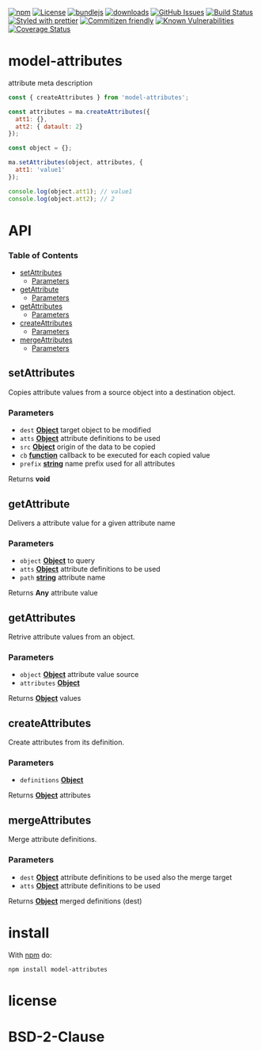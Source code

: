 [![npm](https://img.shields.io/npm/v/model-attributes.svg)](https://www.npmjs.com/package/model-attributes)
[![License](https://img.shields.io/badge/License-0BSD-blue.svg)](https://spdx.org/licenses/0BSD.html)
[![bundlejs](https://deno.bundlejs.com/?q=model-attributes\&badge=detailed)](https://bundlejs.com/?q=model-attributes)
[![downloads](http://img.shields.io/npm/dm/model-attributes.svg?style=flat-square)](https://npmjs.org/package/model-attributes)
[![GitHub Issues](https://img.shields.io/github/issues/arlac77/model-attributes.svg?style=flat-square)](https://github.com/arlac77/model-attributes/issues)
[![Build Status](https://img.shields.io/endpoint.svg?url=https%3A%2F%2Factions-badge.atrox.dev%2Farlac77%2Fmodel-attributes%2Fbadge\&style=flat)](https://actions-badge.atrox.dev/arlac77/model-attributes/goto)
[![Styled with prettier](https://img.shields.io/badge/styled_with-prettier-ff69b4.svg)](https://github.com/prettier/prettier)
[![Commitizen friendly](https://img.shields.io/badge/commitizen-friendly-brightgreen.svg)](http://commitizen.github.io/cz-cli/)
[![Known Vulnerabilities](https://snyk.io/test/github/arlac77/model-attributes/badge.svg)](https://snyk.io/test/github/arlac77/model-attributes)
[![Coverage Status](https://coveralls.io/repos/arlac77/model-attributes/badge.svg)](https://coveralls.io/github/arlac77/model-attributes)

# model-attributes

attribute meta description

<!-- skip-example -->

```javascript
const { createAttributes } from 'model-attributes';

const attributes = ma.createAttributes({
  att1: {},
  att2: { datault: 2}
});

const object = {};

ma.setAttributes(object, attributes, {
  att1: 'value1'
});

console.log(object.att1); // value1
console.log(object.att2); // 2
```

# API

<!-- Generated by documentation.js. Update this documentation by updating the source code. -->

### Table of Contents

*   [setAttributes](#setattributes)
    *   [Parameters](#parameters)
*   [getAttribute](#getattribute)
    *   [Parameters](#parameters-1)
*   [getAttributes](#getattributes)
    *   [Parameters](#parameters-2)
*   [createAttributes](#createattributes)
    *   [Parameters](#parameters-3)
*   [mergeAttributes](#mergeattributes)
    *   [Parameters](#parameters-4)

## setAttributes

Copies attribute values from a source object into a destination object.

### Parameters

*   `dest` **[Object](https://developer.mozilla.org/docs/Web/JavaScript/Reference/Global_Objects/Object)** target object to be modified
*   `atts` **[Object](https://developer.mozilla.org/docs/Web/JavaScript/Reference/Global_Objects/Object)** attribute definitions to be used
*   `src` **[Object](https://developer.mozilla.org/docs/Web/JavaScript/Reference/Global_Objects/Object)** origin of the data to be copied
*   `cb` **[function](https://developer.mozilla.org/docs/Web/JavaScript/Reference/Statements/function)** callback to be executed for each copied value
*   `prefix` **[string](https://developer.mozilla.org/docs/Web/JavaScript/Reference/Global_Objects/String)** name prefix used for all attributes

Returns **void**&#x20;

## getAttribute

Delivers a attribute value for a given attribute name

### Parameters

*   `object` **[Object](https://developer.mozilla.org/docs/Web/JavaScript/Reference/Global_Objects/Object)** to query
*   `atts` **[Object](https://developer.mozilla.org/docs/Web/JavaScript/Reference/Global_Objects/Object)** attribute definitions to be used
*   `path` **[string](https://developer.mozilla.org/docs/Web/JavaScript/Reference/Global_Objects/String)** attribute name

Returns **Any** attribute value

## getAttributes

Retrive attribute values from an object.

### Parameters

*   `object` **[Object](https://developer.mozilla.org/docs/Web/JavaScript/Reference/Global_Objects/Object)** attribute value source
*   `attributes` **[Object](https://developer.mozilla.org/docs/Web/JavaScript/Reference/Global_Objects/Object)**&#x20;

Returns **[Object](https://developer.mozilla.org/docs/Web/JavaScript/Reference/Global_Objects/Object)** values

## createAttributes

Create attributes from its definition.

### Parameters

*   `definitions` **[Object](https://developer.mozilla.org/docs/Web/JavaScript/Reference/Global_Objects/Object)**&#x20;

Returns **[Object](https://developer.mozilla.org/docs/Web/JavaScript/Reference/Global_Objects/Object)** attributes

## mergeAttributes

Merge attribute definitions.

### Parameters

*   `dest` **[Object](https://developer.mozilla.org/docs/Web/JavaScript/Reference/Global_Objects/Object)** attribute definitions to be used also the merge target
*   `atts` **[Object](https://developer.mozilla.org/docs/Web/JavaScript/Reference/Global_Objects/Object)** attribute definitions to be used

Returns **[Object](https://developer.mozilla.org/docs/Web/JavaScript/Reference/Global_Objects/Object)** merged definitions (dest)

# install

With [npm](http://npmjs.org) do:

```shell
npm install model-attributes
```

# license

# BSD-2-Clause
